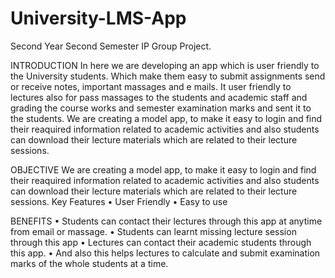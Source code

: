 # University-LMS-App
Second Year Second Semester IP Group Project.

INTRODUCTION
In here we are developing an app which is user friendly to the University students. Which make them 
easy to submit assignments send or receive notes, important massages and e mails. It user friendly to 
lectures also for pass massages to the students and academic staff and grading the course works and 
semester examination marks and sent it to the students. 
We are creating a model app, to make it easy to login and find their reaquired information related to 
academic activities and also students can download their lecture materials which are related to their 
lecture sessions.

OBJECTIVE 
We are creating a model app, to make it easy to login and find their reaquired information related to 
academic activities and also students can download their lecture materials which are related to their 
lecture sessions. 
Key Features 
• User Friendly 
• Easy to use


BENEFITS
• Students can contact their lectures through this app at anytime from email or massage.
• Students can learnt missing lecture session through this app
• Lectures can contact their academic students through this app.
• And also this helps lectures to calculate and submit examination marks of the whole students 
at a time.

